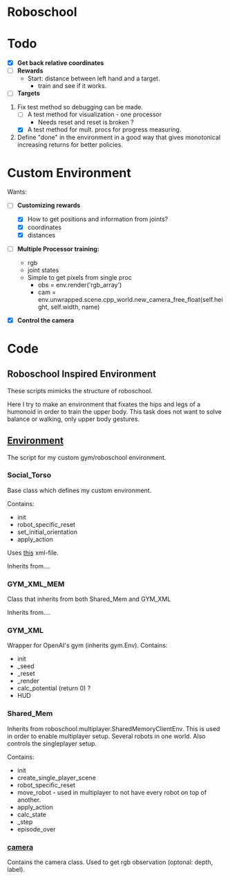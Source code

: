 Roboschool
==========

# Todo


- [x] **Get back relative coordinates**
- [ ] **Rewards**
	- Start: distance between left hand and a target.
		- train and see if it works.
- [ ] **Targets**

1. Fix test method so debugging can be made.
	 - [ ] A test method for visualization - one processor
		- Needs reset and reset is broken ?
	 - [x] A test method for mult. procs for progress measuring.
	
2. Define "done" in the environment in a good way that gives monotonical increasing returns for better policies.


# Custom Environment
Wants:
- [ ] **Customizing rewards**
	* [x] How to get positions and information from joints?
	* [x] coordinates
	* [x] distances

- [ ] **Multiple Processor training:**
	* rgb
	* joint states 
	* Simple to get pixels from single proc
		* obs = env.render('rgb_array')
		* cam = env.unwrapped.scene.cpp_world.new_camera_free_float(self.height, self.width, name)

- [x] **Control the camera**


# Code
## Roboschool Inspired Environment
These scripts mimicks the structure of roboschool.

Here I try to make an environment that fixates the hips and legs of a humonoid in order to train the upper body. This task does not want to solve balance or walking, only upper body gestures.

## [Environment](environment.py)
The script for my custom gym/roboschool environment.

### Social_Torso 
Base class which defines my custom environment.

Contains:
* init
* robot_specific_reset
* set_initial_orientation
* apply_action

Uses [this](Social_torso.xml) xml-file.

Inherits from....

### GYM_XML_MEM
Class that inherits from both Shared_Mem and GYM_XML

Inherits from....

### GYM_XML

Wrapper for OpenAI's gym (inherits gym.Env).
Contains:
* init
* \_seed
* \_reset
* \_render
* calc_potential (return 0) ?
* HUD

### Shared_Mem
Inherits from roboschool.multiplayer.SharedMemoryClientEnv.
This is used in order to enable multiplayer setup. Several robots in one world.
Also controls the singleplayer setup.

Contains:
* init
* create_single_player_scene 
* robot_specific_reset
* move_robot - used in multiplayer to not have every robot on top of another.
* apply_action
* calc_state
* \_step
* episode_over


### [camera](camera.py)
Contains the camera class. Used to get rgb observation (optonal: depth, label).


